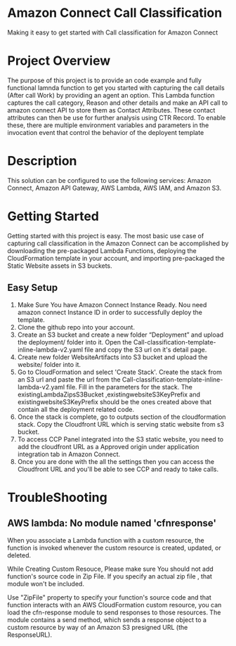 # Amazon Connect Call Classification

Making it easy to get started with Call classification for Amazon Connect

# Project Overview

The purpose of this project is to provide an code example and fully functional lamnda function to get you started with capturing the call details (After call Work) by providing an agent an option.
This Lambda function captures the call category, Reason and other details and make an API call to amazon connect API to store them as Contact Attributes. These contact attributes can then be use for further analysis using CTR Record.
To enable these, there are multiple environment variables and parameters in the invocation event that control the behavior of the deployent template

# Description

This solution can be configured to use the following services: Amazon Connect, Amazon API Gateway, AWS Lambda, AWS IAM, and Amazon S3.

# Getting Started

Getting started with this project is easy. The most basic use case of capturing call classification in the Amazon Connect can be accomplished by downloading the pre-packaged Lambda Functions, deploying the CloudFormation template in your account, and importing pre-packaged the Static Website assets in S3 buckets.

## Easy Setup

1. Make Sure You have Amazon Connect Instance Ready. Nou need amazon connect Instance ID in order to successfully deploy the template.
2. Clone the github repo into your account.
3. Create an S3 bucket and create a new folder “Deployment” and upload the deployment/ folder into it.
        Open the Call-classification-template-inline-lambda-v2.yaml file and copy the S3 url on it's detail page.
4. Create new folder WebsiteArtifacts into S3 bucket and upload the website/ folder into it.
5. Go to CloudFormation and select 'Create Stack'.
        Create the stack from an S3 url and paste the url from the Call-classification-template-inline-lambda-v2.yaml file.
        Fill in the parameters for the stack. The existingLambdaZipsS3Bucket ,existingwebsiteS3KeyPrefix and existingwebsiteS3KeyPrefix should be the ones created above that contain all the deployment related code.
6. Once the stack is complete, go to outputs section of the cloudformation stack. Copy the Cloudfront URL which is serving static website from s3 bucket.
7. To access CCP Panel integrated into the S3 static website, you need to add the cloudfront URL as a Approved origin under application integration tab in Amazon Connect.
8. Once you are done with the all the settings then you can access the Cloudfront URL and you'll be able to see CCP and ready to take calls. 

# TroubleShooting

## AWS lambda: No module named 'cfnresponse'

When you associate a Lambda function with a custom resource, the function is invoked whenever the custom resource is created, updated, or deleted.

While Creating Custom Resouce, Please make sure You should not add function's source code in Zip File. If you specify an actual zip file , that module won't be included.

Use "ZipFile" property to specify your function's source code and that function interacts with an AWS CloudFormation custom resource, you can load the cfn-response module to send responses to those resources. The module contains a send method, which sends a response object to a custom resource by way of an Amazon S3 presigned URL (the ResponseURL).




